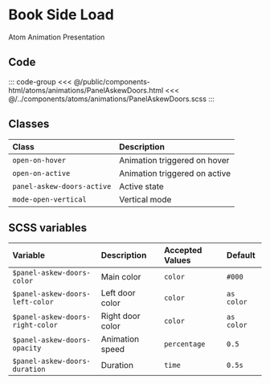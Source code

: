 # Book Side Load
<Badge type="tip">Atom</Badge> <Badge type="info">Animation</Badge> <Badge type="info">Presentation</Badge>

## Code

<div class="dev-section">
    <!--@include: ../../public/components-html/atoms/animations/PanelAskewDoors.html -->
</div>

::: code-group
<<< @/public/components-html/atoms/animations/PanelAskewDoors.html
<<< @/../components/atoms/animations/PanelAskewDoors.scss
:::

## Classes

| Class                      | Description                   |
|:---------------------------|:------------------------------|
| `open-on-hover`            | Animation triggered on hover  |
| `open-on-active`           | Animation triggered on active |
| `panel-askew-doors-active` | Active state                  |
| `mode-open-vertical`       | Vertical mode                 |

## SCSS variables

| Variable                          | Description      | Accepted Values | Default    |
|:----------------------------------|:-----------------|:----------------|:-----------|
| `$panel-askew-doors-color`        | Main color       | `color`         | `#000`     |
| `$panel-askew-doors-left-color`   | Left door color  | `color`         | `as color` |
| `$panel-askew-doors-right-color`  | Right door color | `color`         | `as color` |
| `$panel-askew-doors-opacity`      | Animation speed  | `percentage`    | `0.5`      |
| `$panel-askew-doors-duration`     | Duration         | `time`          | `0.5s`     |

<style lang="scss">
@import "docs/theme.scss"

$panel-askew-doors-color: $primary-color;

@import "components/atoms/animations/PanelAskewDoors.scss";
</style>
